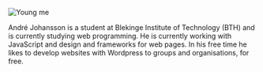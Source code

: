 <DIV class="byline">

![Young me](image/old_me.jpg?w=75)

<span>André Johansson is a student at Blekinge Institute of Technology (BTH) and is
currently studying web programming. He is currently working with JavaScript and
design and frameworks for web pages. In his free time he likes to develop
websites with Wordpress to groups and organisations, for free.</span>

</DIV>
